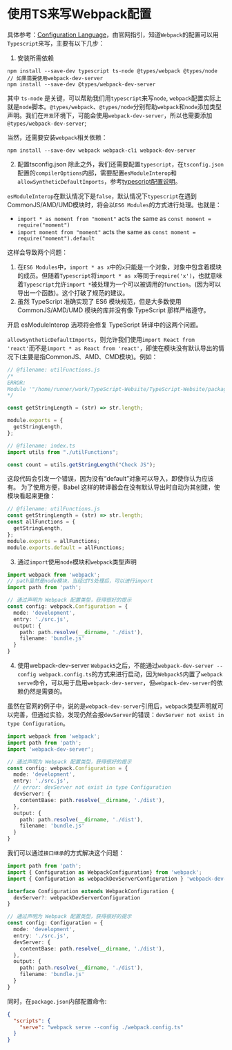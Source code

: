 # 使用TS来写Webpack配置
具体参考：[Configuration Language](https://webpack.js.org/configuration/configuration-languages/#typescript)，由官网指引，知道`Webpack`的配置可以用`Typescript`来写，主要有以下几步：

1. 安装所需依赖
```shell
npm install --save-dev typescript ts-node @types/webpack @types/node
// 如果需要使用webpack-dev-server
npm install --save-dev @types/webpack-dev-server
```
其中 `ts-node` 是关键，可以帮助我们用`typescript`来写`node`, `webpack`配置实际上就是`node`脚本。`@types/webpack`、`@types/node`分别帮助`webpack`和`node`添加类型声明。我们在`开发`环境下，可能会使用`webpack-dev-server`，所以也需要添加`@types/webpack-dev-server`;

当然，还需要安装`webpack`相关依赖：
```shell
npm install --save-dev webpack webpack-cli webpack-dev-server
```

2. 配置tsconfig.json
除此之外，我们还需要配置`typescript`，在`tsconfig.json`配置的`compilerOptions`内部，需要配置`esModuleInterop`和`allowSyntheticDefaultImports`，参考[typescript配置说明](https://www.typescriptlang.org/tsconfig#esModuleInterop)。

`esModuleInterop`在默认情况下是`false`，默认情况下`typescript`在遇到CommonJS/AMD/UMD模块时，将会以`ES6 Modules`的方式进行处理。也就是：
- `import * as moment from "moment"` acts the same as `const moment = require("moment")`
- `import moment from "moment"` acts the same as `const moment = require("moment").default`

这样会导致两个问题：
1. 在`ES6 Modules`中，`import * as x`中的`x`只能是一个对象，对象中包含着模块的成员。但随着`Typescript`将`import * as x`等同于`require('x')`，也就意味着`Typescript`允许`import *`被处理为一个可以被调用的`function`。(因为可以导出一个函数)。这个打破了规范的建议。
2. 虽然 TypeScript 准确实现了 ES6 模块规范，但是大多数使用 CommonJS/AMD/UMD 模块的库并没有像 TypeScript 那样严格遵守。

开启 esModuleInterop 选项将会修复 TypeScript 转译中的这两个问题。

`allowSyntheticDefaultImports`，则允许我们使用`import React from 'react'`而不是`import * as React from 'react'`，即使在模块没有默认导出的情况下(主要是指CommonJS、AMD、CMD模块)。例如：
```javascript
// @filename: utilFunctions.js
/*
ERROR:
Module '"/home/runner/work/TypeScript-Website/TypeScript-Website/packages/typescriptlang-org/utilFunctions"' has no default export.
*/

const getStringLength = (str) => str.length;

module.exports = {
  getStringLength,
};

// @filename: index.ts
import utils from "./utilFunctions";

const count = utils.getStringLength("Check JS");
```
这段代码会引发一个错误，因为没有“default”对象可以导入，即使你认为应该有。 为了使用方便，Babel 这样的转译器会在没有默认导出时自动为其创建，使模块看起来更像：
```javascript
// @filename: utilFunctions.js
const getStringLength = (str) => str.length;
const allFunctions = {
  getStringLength,
};
module.exports = allFunctions;
module.exports.default = allFunctions;

```

3. 通过`import`使用`node`模块和`webpack`类型声明
```typescript
import webpack from 'webpack';
// path虽然是node模块，当经过TS处理后，可以进行import
import path from 'path';

// 通过声明为 Webpack 配置类型，获得很好的提示
const config: webpack.Configuration = {
  mode: 'development',
  entry: './src.js',
  output: {
    path: path.resolve(__dirname, './dist'),
    filename: 'bundle.js'
  }
}
```

4. 使用webpack-dev-server
`Webpack5`之后，不能通过`webpack-dev-server --config webpack.config.ts`的方式来进行启动，因为`Webpack5`内置了`webpack serve`命令，可以用于启用`webpack-dev-server`，但`webpack-dev-server`的依赖仍然是需要的。

虽然在官网的例子中，说的是`webpack-dev-server`引用后，`webpack`类型声明就可以完善，但通过实验，发现仍然会报`devServer`的错误：`devServer not exist in type Configuration`。
```typescript
import webpack from 'webpack';
import path from 'path';
import 'webpack-dev-server';

// 通过声明为 Webpack 配置类型，获得很好的提示
const config: webpack.Configuration = {
  mode: 'development',
  entry: './src.js',
  // error: devServer not exist in type Configuration
  devServer: {
    contentBase: path.resolve(__dirname, './dist'),
  },
  output: {
    path: path.resolve(__dirname, './dist'),
    filename: 'bundle.js'
  }
}

```
我们可以通过`接口继承`的方式解决这个问题：
```typescript
import path from 'path';
import { Configuration as WebpackConfiguration} from 'webpack';
import { Configuration as webpackDevServerConfiguration } 'webpack-dev-server';

interface Configuration extends WebpackConfiguration {
  devServer?: webpackDevServerConfiguration
}

// 通过声明为 Webpack 配置类型，获得很好的提示
const config: Configuration = {
  mode: 'development',
  entry: './src.js',
  devServer: {
    contentBase: path.resolve(__dirname, './dist'),
  },
  output: {
    path: path.resolve(__dirname, './dist'),
    filename: 'bundle.js'
  }
}
```
同时，在`package.json`内部配置命令:
```json
{
  "scripts": {
    "serve": "webpack serve --config ./webpack.config.ts"
  }
}

```